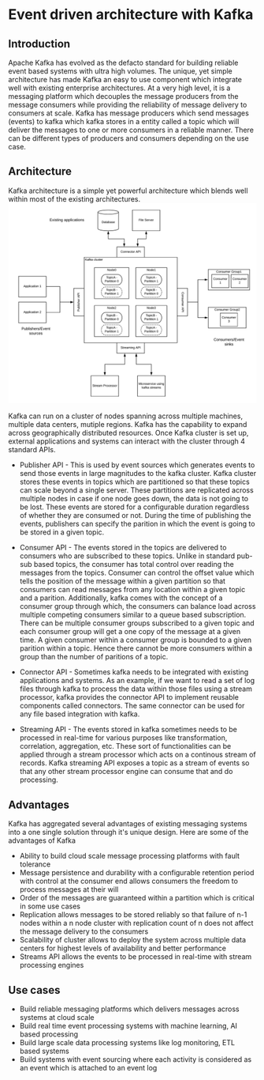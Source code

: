 # Event driven architecture with Kafka

## Introduction
Apache Kafka has evolved as the defacto standard for building reliable event based systems with ultra high volumes. The unique, yet simple architecture has made Kafka an easy to use component which integrate well with existing enterprise architectures. At a very high level, it is a messaging platform which decouples the message producers from the message consumers while providing the reliability of message delivery to consumers at scale. Kafka has message producers which send messages (events) to kafka which kafka stores in a entity called a topic which will deliver the messages to one or more consumers in a reliable manner. There can be different types of producers and consumers depending on the use case.

## Architecture
Kafka architecture is a simple yet powerful architecture which blends well within most of the existing architectures. 
![Event-Driven-Architecture-Kafka-Pattern](images/Event-Driven-Architecture-Kafka-Pattern.png)

Kafka can run on a cluster of nodes spanning across multiple machines, multiple data centers, mutiple regions. Kafka has the capability to expand across geographically distributed resources. Once Kafka cluster is set up, external applications and systems can interact with the cluster through 4 standard APIs. 

- Publisher API - This is used by event sources which generates events to send those events in large magnitudes to the kafka cluster. Kafka cluster stores these events in topics which are partitioned so that these topics can scale beyond a single server. These partitions are replicated across multiple nodes in case if one node goes down, the data is not going to be lost. These events are stored for a configurable duration regardless of whether they are consumed or not. During the time of publishing the events, publishers can specify the parition in which the event is going to be stored in a given topic. 

- Consumer API - The events stored in the topics are delivered to consumers who are subscribed to these topics. Unlike in standard pub-sub based topics, the consumer has total control over reading the messages from the topics. Consumer can control the offset value which tells the position of the message within a given partition so that consumers can read messages from any location within a given topic and a parition. Additionally, kafka comes with the concept of a consumer group through which, the consumers can balance load across multiple competing consumers similar to a queue based subscription. There can be multiple consumer groups subscribed to a given topic and each consumer group will get a one copy of the message at a given time. A given consumer within a consumer group is bounded to a given parition within a topic. Hence there cannot be more consumers within a group than the number of paritions of a topic. 

- Connector API - Sometimes kafka needs to be integrated with existing applications and systems. As an example, if we want to read a set of log files through kafka to process the data within those files using a stream processor, kafka provides the connector API to implement reusable components called connectors. The same connector can be used for any file based integration with kafka. 

- Streaming API - The events stored in kafka sometimes needs to be processed in real-time for various purposes like transformation, correlation, aggregation, etc. These sort of functionalities can be applied through a stream processor which acts on a continous stream of records. Kafka streaming API exposes a topic as a stream of events so that any other stream processor engine can consume that and do processing. 

## Advantages
Kafka has aggregated several advantages of existing messaging systems into a one single solution through it's unique design. Here are some of the advantages of Kafka

- Ability to build cloud scale message processing platforms with fault tolerance
- Message persistence and durability with a configurable retention period with control at the consumer end allows consumers the freedom to process messages at their will
- Order of the messages are guaranteed within a partition which is critical in some use cases
- Replication allows messages to be stored reliably so that failure of n-1 nodes within a n node cluster with replication count of n does not affect the message delivery to the consumers
- Scalability of cluster allows to deploy the system across multiple data centers for highest levels of availability and better performance
- Streams API allows the events to be processed in real-time with stream processing engines

## Use cases
- Build reliable messaging platforms which delivers messages across systems at cloud scale
- Build real time event processing systems with machine learning, AI based processing
- Build large scale data processing systems like log monitoring, ETL based systems
- Build systems with event sourcing where each activity is considered as an event which is attached to an event log
